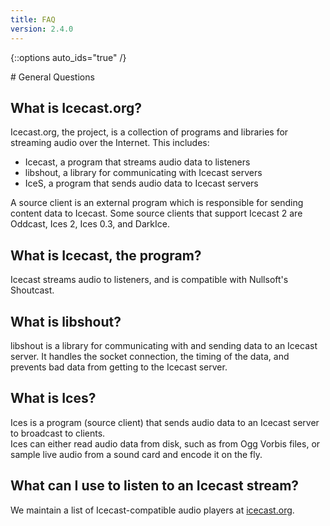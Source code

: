 ```yaml
---
title: FAQ
version: 2.4.0
---
```


{::options auto_ids="true" /}

<article markdown="1">
# General Questions

## What is Icecast.org?
Icecast.org, the project, is a collection of programs and libraries for streaming audio over the Internet. This includes:
*	Icecast, a program that streams audio data to listeners
*	libshout, a library for communicating with Icecast servers
*	IceS, a program that sends audio data to Icecast servers

A source client is an external program which is responsible for sending content data to Icecast. Some source clients that
support Icecast 2 are Oddcast, Ices 2, Ices 0.3, and DarkIce.

## What is Icecast, the program?
Icecast streams audio to listeners, and is compatible with Nullsoft's Shoutcast.

## What is libshout?
libshout is a library for communicating with and sending data to an Icecast server. It handles the socket connection,
the timing of the data, and prevents bad data from getting to the Icecast server.

## What is Ices?
Ices is a program (source client) that sends audio data to an Icecast server to broadcast to clients.  
Ices can either read audio data from disk, such as from Ogg Vorbis files, or sample live audio from a sound card and encode
it on the fly.

## What can I use to listen to an Icecast stream?
We maintain a list of Icecast-compatible audio players at [icecast.org](http://www.icecast.org/).
</article>
